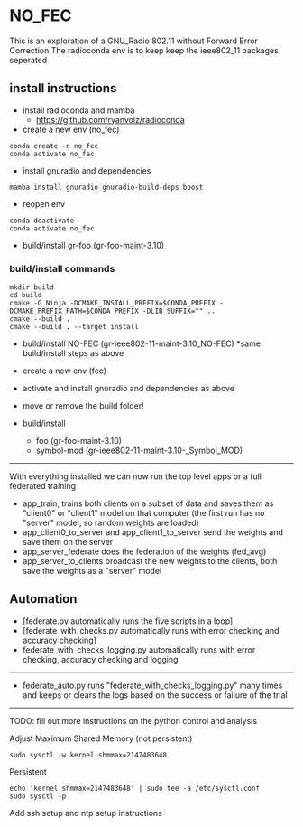 # NO_FEC
This is an exploration of a GNU_Radio 802.11 without Forward Error Correction
The radioconda env is to keep keep the ieee802_11 packages seperated

## install instructions
* install radioconda and mamba
    * https://github.com/ryanvolz/radioconda
* create a new env (no_fec)
```
conda create -n no_fec 
conda activate no_fec
```
* install gnuradio and dependencies
```
mamba install gnuradio gnuradio-build-deps boost
```
* reopen env
```
conda deactivate
conda activate no_fec
```
* build/install gr-foo (gr-foo-maint-3.10)
### build/install commands
```
mkdir build
cd build
cmake -G Ninja -DCMAKE_INSTALL_PREFIX=$CONDA_PREFIX -DCMAKE_PREFIX_PATH=$CONDA_PREFIX -DLIB_SUFFIX="" ..
cmake --build .
cmake --build . --target install
```
* build/install NO-FEC (gr-ieee802-11-maint-3.10_NO-FEC)
    *same build/install steps as above
    
* create a new env (fec)
* activate and install gnuradio and dependencies as above
* move or remove the build folder!
* build/install 
    * foo (gr-foo-maint-3.10)
    * symbol-mod (gr-ieee802-11-maint-3.10-_Symbol_MOD)


---

With everything installed we can now run the top level apps or a full federated training
* app_train, trains both clients on a subset of data and saves them as "client0" or "client1" model on that computer (the first run has no "server" model, so random weights are loaded)
* app_client0_to_server and app_client1_to_server send the weights and save them on the server
* app_server_federate does the federation of the weights (fed_avg)
* app_server_to_clients broadcast the new weights to the clients, both save the weights as a "server" model

## Automation
* [federate.py automatically runs the five scripts in a loop]
* [federate_with_checks.py automatically runs with error checking and accuracy checking]
* federate_with_checks_logging.py automatically runs with error checking, accuracy checking and logging  
---
* federate_auto.py runs "federate_with_checks_logging.py" many times and keeps or clears the logs based on the success or failure of the trial

---

TODO:
fill out more instructions on the python control and analysis

Adjust Maximum Shared Memory (not persistent)
```
sudo sysctl -w kernel.shmmax=2147483648
```
Persistent
```
echo 'kernel.shmmax=2147483648' | sudo tee -a /etc/sysctl.conf
sudo sysctl -p
```

Add ssh setup and ntp setup instructions
